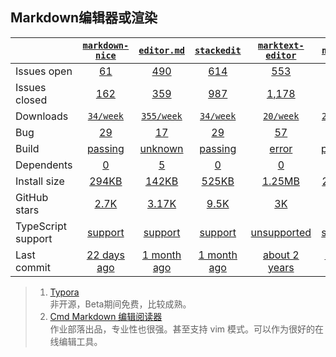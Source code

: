 ## Markdown编辑器或渲染
|   | [`markdown-nice`][b0] | [`editor.md`][r0] | [`stackedit`][n0] | [`marktext-editor`][k0] | [`notable`][a0] |
|---|:---:|:---:|:----:|:----:|:----:|
| Issues open           | [61][IO1] | [490][IO2] | [614][IO3] | [553][IO4] | [550][IO5] |
| Issues closed         | [162][IC1] | [359][IC2] | [987][IC3] | [1,178][IC4] | [863][IC5] |
| Downloads             | [`34/week`][DL1] | [`355/week`][DL2] | [`34/week`][DL3] | [`20/week`][DL4] | [`25/week`][DL5] |
| Bug              | [29][bug1] | [17][bug2] | [29][bug3] | [57][bug4] | [77][bug5] |
| Build                 | [passing][bd1] | [unknown][bd2] | [passing][bd3] | [error][bd4] | [passing][bd5] |
| Dependents            | [0][dep1] | [5][dep2] | [0][dep3] | [0][dep4] | [0][dep5] |
| Install size          | [294KB][IS1] | [142KB][IS2] | [525KB][IS3] | [1.25MB][IS4] | [22.1KB][IS5] |
| GitHub stars          | [2.7K][stars1] | [3.17K][stars2] | [9.5K][stars3] | [3K][stars4] | [1.2K][stars5] |
| TypeScript support    | [support][TS1] | [support][TS2] | [support][TS3] | [unsupported][TS4] | [support][TS5] |
| Last commit           | [22 days ago][commits1] | [1 month ago][commits2] | [1 month ago][commits3] | [about 2 years][commits4] | [1 year ago][commits5] |

[b0]: https://github.com/mdnice/markdown-nice
[r0]: https://github.com/pandao/editor.md
[n0]: https://github.com/benweet/stackedit
[k0]: https://github.com/marktext/marktext
[a0]: https://github.com/notable/notable

[IO1]: https://github.com/mdnice/markdown-nice/issues
[IO2]: https://github.com/pandao/editor.md/issues
[IO3]: https://github.com/benweet/stackedit/issues
[IO4]: https://github.com/marktext/marktext/issues
[IO5]: https://github.com/notable/notable/issues
[IC1]: https://github.com/mdnice/markdown-nice/issues
[IC2]: https://github.com/pandao/editor.md/issues
[IC3]: https://github.com/benweet/stackedit/issues
[IC4]: https://github.com/marktext/marktext/issues
[IC5]: https://github.com/notable/notable/issues

[DL1]: https://www.npmjs.com/package/markdown-nice
[DL2]: https://www.npmjs.com/package/editor.md
[DL3]: https://www.npmjs.com/package/stackedit
[DL4]: https://www.npmjs.com/package/marktext-editor
[DL5]: https://www.npmjs.com/package/merge-images

[bd1]: https://www.travis-ci.org/github/nodeca/pica
[bd2]: https://www.travis-ci.org/github/pandao/editor.md
[bd3]: https://travis-ci.org/github/benweet/stackedit
[bd4]: https://www.travis-ci.org/github/marktext/marktext
[bd5]: https://travis-ci.org/github/lukechilds/merge-images

[bug1]: https://github.com/mdnice/markdown-nice/issues?page=2&q=is%3Aopen+is%3Aissue+label%3Abug
[bug2]: https://github.com/pandao/editor.md/issues?q=is%3Aopen+is%3Aissue+label%3Abug
[bug3]: https://github.com/benweet/stackedit/issues?page=2&q=is%3Aopen+is%3Aissue+label%3Abug
[bug4]: https://github.com/marktext/marktext/issues?page=3&q=is%3Aopen+is%3Aissue+label%3A%22%F0%9F%90%9B+bug%22
[bug5]: https://github.com/notable/notable/issues?q=is%3Aopen+is%3Aissue+label%3Abug

[dep1]: https://www.npmjs.com/package/markdown-nice
[dep2]: https://www.npmjs.com/package/editor.md
[dep3]: https://www.npmjs.com/package/stackedit
[dep4]: https://www.npmjs.com/package/marktext-editor
[dep5]: https://www.npmjs.com/package/notable

[IS1]: https://packagephobia.com/result?p=pica
[IS2]: https://packagephobia.com/result?p=compressorjs
[IS3]: https://packagephobia.com/result?p=cropperjs
[IS4]: https://packagephobia.com/result?p=grade
[IS5]: https://packagephobia.com/result?p=merge-images

[stars1]: https://github.com/nodeca/pica/stargazers
[stars2]: https://github.com/fengyuanchen/compressorjs/stargazers
[stars3]: https://github.com/fengyuanchen/cropperjs/stargazers
[stars4]: https://github.com/benhowdle89/grade/stargazers
[stars5]: https://github.com/lukechilds/merge-images/stargazers

[TS1]: https://www.npmjs.com/package/@types/pica
[TS2]: https://github.com/fengyuanchen/compressorjs/search?l=TypeScript
[TS3]: https://github.com/fengyuanchen/cropperjs/search?l=TypeScript
[TS4]: https://github.com/benhowdle89/grade/search?l=javascript
[TS5]: https://www.npmjs.com/package/@types/merge-images

[commits1]: https://github.com/nodeca/pica/commits
[commits2]: https://github.com/fengyuanchen/compressorjs/commits
[commits3]: https://github.com/fengyuanchen/cropperjs/commits
[commits4]: https://github.com/benhowdle89/grade/commits
[commits5]: https://github.com/lukechilds/merge-images/commits

>1. [Typora](https://typora.io/)<br>
  非开源，Beta期间免费，比较成熟。
>2. [Cmd Markdown 编辑阅读器](https://www.zybuluo.com/mdeditor)<br>
  作业部落出品，专业性也很强。甚至支持 vim 模式。可以作为很好的在线编辑工具。